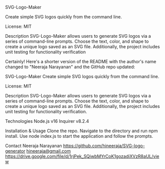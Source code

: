 SVG-Logo-Maker

Create simple SVG logos quickly from the command line.

License: MIT

Description
SVG-Logo-Maker allows users to generate SVG logos via a series of command-line prompts. Choose the text, color, and shape to create a unique logo saved as an SVG file. Additionally, the project includes unit testing for functionality verification


Certainly! Here's a shorter version of the README with the author's name changed to "Neeraja Narayanan" and the GitHub repo updated:

SVG-Logo-Maker
Create simple SVG logos quickly from the command line.

License: MIT

Description
SVG-Logo-Maker allows users to generate SVG logos via a series of command-line prompts. Choose the text, color, and shape to create a unique logo saved as an SVG file. Additionally, the project includes unit testing for functionality verification.

Technologies
Node.js v16
Inquirer v8.2.4

Installation & Usage
Clone the repo.
Navigate to the directory and run npm install.
Use node index.js to start the application and follow the prompts.

Contact
Neeraja Narayanan
https://github.com/hineeraja/SVG-logo-generator
hineeraja@gmail.com
https://drive.google.com/file/d/1rjPek_SQiwbMYrCoK1gozadiXVzR8aUL/view